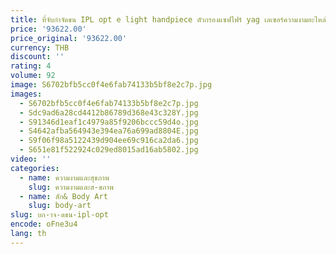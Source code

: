 ```yaml
---
title: ที่จับกําจัดขน IPL opt e light handpiece ตัวกรองแซฟไฟร์ yag เลเซอร์ความงามอะไหล่เครื่อง Deplilador อุปกรณ์เสริม
price: '93622.00'
price_original: '93622.00'
currency: THB
discount: ''
rating: 4
volume: 92
image: S6702bfb5cc0f4e6fab74133b5bf8e2c7p.jpg
images:
  - S6702bfb5cc0f4e6fab74133b5bf8e2c7p.jpg
  - Sdc9ad6a28cd4412b86789d368e43c328Y.jpg
  - S91346d1eaf1c4979a85f9206bccc59d4o.jpg
  - S4642afba564943e394ea76a699ad8804E.jpg
  - S9f06f98a5122439d904ee69c916ca2da6.jpg
  - S651e81f522924c029ed8015ad16ab5802.jpg
video: ''
categories:
  - name: ความงามและสุขภาพ
    slug: ความงามและส-ขภาพ
  - name: สัก& Body Art
    slug: body-art
slug: บก-าจ-ดขน-ipl-opt
encode: oFne3u4
lang: th
---
```

  